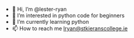 - 👋 Hi, I’m @lester-ryan
- 👀 I’m interested in python code for beginners
- 🌱 I’m currently learning python
- 📫 How to reach me lryan@stkieranscollege.ie


